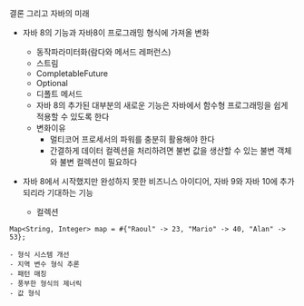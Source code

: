 결론 그리고 자바의 미래
- 자바 8의 기능과 자바8이 프로그래밍 형식에 가져올 변화
    - 동작파라미터화(람다와 메서드 레퍼런스)
    - 스트림
    - CompletableFuture
    - Optional
    - 디폴트 메서드
    - 자바 8의 추가된 대부분의 새로운 기능은 자바에서 함수형 프로그래밍을 쉽게 적용할 수 있도록 한다
    - 변화이유
        - 멀티코어 프로세서의 파워를 충분히 활용해야 한다
        - 간결하게 데이터 컬렉션을 처리하려면 불변 값을 생산할 수 있는 불변 객체와 불변 컬렉션이 필요하다

- 자바 8에서 시작했지만 완성하지 못한 비즈니스 아이디어, 자바 9와 자바 10에 추가되리라 기대하는 기능
    - 컬렉션
```
Map<String, Integer> map = #{"Raoul" -> 23, "Mario" -> 40, "Alan" -> 53};
```
    - 형식 시스템 개선
    - 지역 변수 형식 추론
    - 패턴 매칭
    - 풍부한 형식의 제너릭
    - 값 형식
